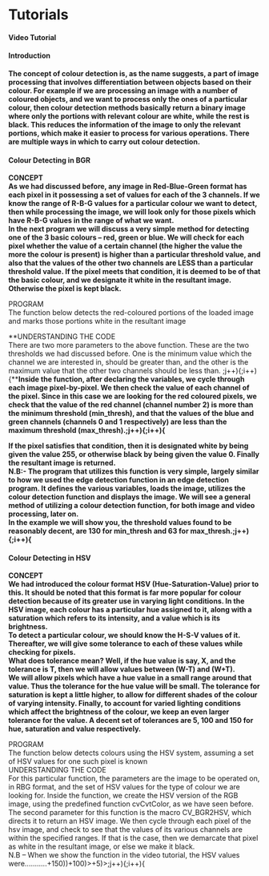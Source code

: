 # Tutorials

#### Video Tutorial

#### Introduction

**The concept of colour detection is, as the name suggests, a part of image processing that involves differentiation between objects based on their colour. For example if we are processing an image with a number of coloured objects, and we want to process only the ones of a particular colour, then colour detection methods basically return a binary image where only the portions with relevant colour are white, while the rest is black. This reduces the information of the image to only the relevant portions, which make it easier to process for various operations. There are multiple ways in which to carry out colour detection.**

#### Colour Detecting in BGR

**CONCEPT  
As we had discussed before, any image in Red-Blue-Green format has each pixel in it possessing a set of values for each of the 3 channels. If we know the range of R-B-G values for a particular colour we want to detect, then while processing the image, we will look only for those pixels which have R-B-G values in the range of what we want.  
In the next program we will discuss a very simple method for detecting one of the 3 basic colours – red, green or blue. We will check for each pixel whether the value of a certain channel (the higher the value the more the colour is present) is higher than a particular threshold value, and also that the values of the other two channels are LESS than a particular threshold value. If the pixel meets that condition, it is deemed to be of that the basic colour, and we designate it white in the resultant image. Otherwise the pixel is kept black.**

PROGRAM  
The function below detects the red-coloured portions of the loaded image and marks those portions white in the resultant image

**UNDERSTANDING THE CODE  
There are two more parameters to the above function. These are the two thresholds we had discussed before. One is the minimum value which the channel we are interested in, should be greater than, and the other is the maximum value that the other two channels should be less than. ;j++){;i++){****Inside the function, after declaring the variables, we cycle through each image pixel-by-pixel. We then check the value of each channel of the pixel. Since in this case we are looking for the red coloured pixels, we check that the value of the red channel (channel number 2) is more than the minimum threshold (min_thresh), and that the values of the blue and green channels (channels 0 and 1 respectively) are less than the maximum threshold (max_thresh).;j++){;i++){**

**If the pixel satisfies that condition, then it is designated white by being given the value 255, or otherwise black by being given the value 0. Finally the resultant image is returned.  
N.B:- The program that utilizes this function is very simple, largely similar to how we used the edge detection function in an edge detection program. It defines the various variables, loads the image, utilizes the colour detection function and displays the image. We will see a general method of utilizing a colour detection function, for both image and video processing, later on.  
In the example we will show you, the threshold values found to be reasonably decent, are 130 for min_thresh and 63 for max_thresh.;j++){;i++){**

#### Colour Detecting in HSV

**CONCEPT  
We had introduced the colour format HSV (Hue-Saturation-Value) prior to this. It should be noted that this format is far more popular for colour detection because of its greater use in varying light conditions. In the HSV image, each colour has a particular hue assigned to it, along with a saturation which refers to its intensity, and a value which is its brightness.  
To detect a particular colour, we should know the H-S-V values of it. Thereafter, we will give some tolerance to each of these values while checking for pixels.  
What does tolerance mean? Well, if the hue value is say, X, and the tolerance is T, then we will allow values between (W-T) and (W+T).  
We will allow pixels which have a hue value in a small range around that value. Thus the tolerance for the hue value will be small. The tolerance for saturation is kept a little higher, to allow for different shades of the colour of varying intensity. Finally, to account for varied lighting conditions which affect the brightness of the colour, we keep an even larger tolerance for the value. A decent set of tolerances are 5, 100 and 150 for hue, saturation and value respectively.**

PROGRAM  
The function below detects colours using the HSV system, assuming a set of HSV values for one such pixel is known  
UNDERSTANDING THE CODE  
For this particular function, the parameters are the image to be operated on, in RBG format, and the set of HSV values for the type of colour we are looking for. Inside the function, we create the HSV version of the RGB image, using the predefined function cvCvtColor, as we have seen before. The second parameter for this function is the macro CV_BGR2HSV, which directs it to return an HSV image. We then cycle through each pixel of the hsv image, and check to see that the values of its various channels are within the specified ranges. If that is the case, then we demarcate that pixel as white in the resultant image, or else we make it black.  
N.B – When we show the function in the video tutorial, the HSV values were...........+150))+100)>+5)>;j++){;i++){
